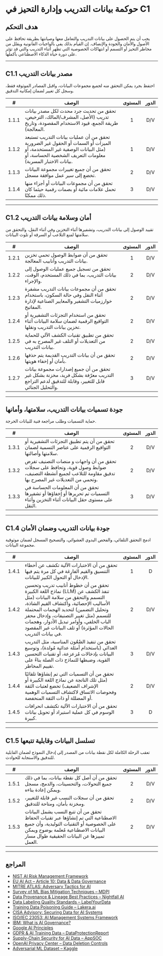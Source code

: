 # حوكمة بيانات التدريب وإدارة التحيز في C1

## هدف التحكم

يجب أن يتم الحصول على بيانات التدريب والتعامل معها وصيانتها بطريقة تحافظ على الأصول والأمان والجودة والإنصاف. إن القيام بذلك يفي بالواجبات القانونية ويقلل من مخاطر التحيز أو التسمم أو انتهاكات الخصوصية التي تظهر أثناء التدريب والتي قد تؤثر على دورة حياة الذكاء الاصطناعي بأكملها.

---

## C1.1 مصدر بيانات التدريب

احتفظ بجرد يمكن التحقق منه لجميع مجموعات البيانات، واقبل المصادر الموثوقة فقط، وسجل كل تغيير لضمان إمكانية التدقيق.

|   #   | الوصف                                                                                                                                                                                  | المستوى | الدور |
| :---: | -------------------------------------------------------------------------------------------------------------------------------------------------------------------------------------- | :-----: | :---: |
| 1.1.1 | تحقق من تحديث جرد محدث لكل مصدر بيانات تدريب (الأصل، المشرف/المالك، الترخيص، طريقة الجمع، قيود الاستخدام المقصودة، وتاريخ المعالجة).                                                   |    1    |  D/V  |
| 1.1.2 | تحقق من أن عمليات بيانات التدريب تستبعد الميزات أو السمات أو الحقول غير الضرورية (مثل البيانات الوصفية غير المستخدمة، أو معلومات التعريف الشخصية الحساسة، أو بيانات الاختبار المسربة). |    1    |  D/V  |
| 1.1.3 | تحقق من أن جميع تغييرات مجموعة البيانات تخضع إلى سير عمل موافقة مسجل.                                                                                                                  |    2    |  D/V  |
| 1.1.4 | تحقق من أن مجموعات البيانات أو أجزاء منها تحمل علامات مائية أو بصمات رقمية حيثما كان ذلك ممكنًا.                                                                                       |    3    |  D/V  |

---

## C1.2 أمان وسلامة بيانات التدريب

تقييد الوصول إلى بيانات التدريب، وتشفيرها أثناء التخزين وفي أثناء النقل، والتحقق من سلامتها لمنع التلاعب أو السرقة أو تلوث البيانات.

|   #   | الوصف                                                                                                                                      | المستوى | الدور |
| :---: | ------------------------------------------------------------------------------------------------------------------------------------------ | :-----: | :---: |
| 1.2.1 | تحقق من أن ضوابط الوصول تحمي تخزين بيانات التدريب وأنابيب المعالجة.                                                                        |    1    |  D/V  |
| 1.2.2 | تحقق من تسجيل جميع عمليات الوصول إلى بيانات التدريب، بما في ذلك المستخدم، الوقت، والإجراء.                                                 |    2    |  D/V  |
| 1.2.3 | تحقق من أن مجموعات بيانات التدريب مشفرة أثناء النقل وفي حالة السكون، باستخدام خوارزميات التشفير والمعايير الصناعية لإدارة المفاتيح.        |    2    |  D/V  |
| 1.2.4 | تحقق من استخدام التجزئات التشفيرية أو التواقيع الرقمية لضمان سلامة البيانات أثناء تخزين بيانات التدريب ونقلها.                             |    2    |  D/V  |
| 1.2.5 | تحقق من تطبيق تقنيات الكشف الآلي للحماية من التعديلات أو التلف غير المصرح به في بيانات التدريب.                                            |    2    |  D/V  |
| 1.2.6 | تحقق من أن بيانات التدريب القديمة يتم حذفها بأمان أو إخفاء هويتها.                                                                         |    2    |  D/V  |
| 1.2.7 | تحقق من أن جميع إصدارات مجموعة بيانات التدريب معرّفة بشكل فريد، مخزنة بشكل غير قابل للتغيير، وقابلة للتدقيق لدعم التراجع والتحليل الجنائي. |    3    |  D/V  |

---

## جودة تسميات بيانات التدريب، سلامتها، وأمانها

حماية التسميات وطلب مراجعة فنية للبيانات الحرجة.

|   #   | الوصف                                                                                                                                                 | المستوى | الدور |
| :---: | ----------------------------------------------------------------------------------------------------------------------------------------------------- | :-----: | :---: |
| 1.3.1 | تحقق من أن يتم تطبيق التجزئات التشفيرية أو التواقيع الرقمية على عناصر التسمية لضمان سلامتها وأصالتها.                                                 |    2    |  D/V  |
| 1.3.2 | تحقق من أن واجهات و منصات التصنيف تفرض ضوابط وصول قوية، وتحافظ على سجلات تدقيق مقاومة للتلاعب لجميع أنشطة التصنيف، وتحمي من التعديلات غير المصرح بها. |    2    |  D/V  |
| 1.3.3 | تحقق من أن المعلومات الحساسة في التسميات تم تحريرها أو إخفاؤها أو تشفيرها على مستوى حقل البيانات أثناء التخزين وأثناء النقل.                          |    3    |  D/V  |

---

## C1.4 جودة بيانات التدريب وضمان الأمان

ادمج التحقق التلقائي، والفحص اليدوي العشوائي، والتصحيح المسجل لضمان موثوقية مجموعة البيانات.

|   #   | الوصف                                                                                                                                                                                                                                                                                                                                                   | المستوى | الدور |
| :---: | ------------------------------------------------------------------------------------------------------------------------------------------------------------------------------------------------------------------------------------------------------------------------------------------------------------------------------------------------------- | :-----: | :---: |
| 1.4.1 | تحقق من أن الاختبارات الآلية تكشف عن أخطاء التنسيق والقيم الفارغة في كل مرة يتم فيها الإدخال أو التحول الكبير للبيانات.                                                                                                                                                                                                                                 |    1    |   D   |
| 1.4.2 | تحقق من أن خطوط أنابيب تدريب وتحسين نماذج اللغة الكبيرة (LLM) تنفذ الكشف عن التسمم والتحقق من سلامة البيانات (مثل الأساليب الإحصائية، واكتشاف القيم الشاذة، وتحليل التضمين) لتحديد الهجمات المحتملة للتسمم (مثل تغيير التصنيفات، وإدخال محفز الباب الخلفي، وأوامر تبديل الأدوار، وهجمات الحالات المؤثرة) أو تلف البيانات غير المقصود في بيانات التدريب. |    2    |  D/V  |
| 1.4.3 | تحقق من تنفيذ الضُعُون المناسبة، مثل التدريب العدائي (باستخدام أمثلة عدائية مُولدة)، وتوسيع البيانات بإدخالات مُزعزعة، أو تقنيات التحسين القوية، وضبطها للنماذج ذات الصلة بناءً على تقييم المخاطر.                                                                                                                                                      |    3    |  D/V  |
| 1.4.4 | تحقق من أن التسميات التي تم إنشاؤها تلقائيًا (مثل تلك الناتجة عن نماذج اللغة الكبيرة أو الإشراف الضعيف) تخضع لعتبات الثقة وفحوصات الاتساق لاكتشاف التسميات الوهمية أو المضللة أو ذات الثقة المنخفضة.                                                                                                                                                    |    2    |  D/V  |
| 1.4.5 | تحقق من أن الاختبارات الآلية تكتشف انحرافات الوسوم في كل عملية استيراد أو تحويل بيانات كبيرة.                                                                                                                                                                                                                                                           |    3    |   D   |

---

## C1.5 تسلسل البيانات وقابلية تتبعها

تعقب الرحلة الكاملة لكل نقطة بيانات من المصدر إلى إدخال النموذج لضمان القابلية للتدقيق والاستجابة للحوادث.

|   #   | الوصف                                                                                                                                                                                                              | المستوى | الدور |
| :---: | ------------------------------------------------------------------------------------------------------------------------------------------------------------------------------------------------------------------ | :-----: | :---: |
| 1.5.1 | تحقق من أن أصل كل نقطة بيانات، بما في ذلك جميع التحولات، والتحسينات، والدمج، مسجل ويمكن إعادة بناءه.                                                                                                               |    2    |  D/V  |
| 1.5.2 | تحقق من أن سجلات النسب غير قابلة للتغيير، ومخزنة بأمان، ومتاحة للتدقيق.                                                                                                                                            |    2    |  D/V  |
| 1.5.3 | تحقق من أن تتبع النسب يشمل البيانات الاصطناعية التي تم إنشاؤها عبر تقنيات الحفاظ على الخصوصية أو التقنيات التوليدية، وأن جميع البيانات الاصطناعية مُعلمة بوضوح ويمكن تمييزها عن البيانات الحقيقية طوال مسار العمل. |    2    |  D/V  |

---

## المراجع

* [NIST AI Risk Management Framework](https://www.nist.gov/itl/ai-risk-management-framework)
* [EU AI Act – Article 10: Data & Data Governance](https://artificialintelligenceact.eu/article/10/)
* [MITRE ATLAS: Adversary Tactics for AI](https://atlas.mitre.org/)
* [Survey of ML Bias Mitigation Techniques – MDPI](https://www.mdpi.com/2673-6470/4/1/1)
* [Data Provenance & Lineage Best Practices – Nightfall AI](https://www.nightfall.ai/ai-security-101/data-provenance-and-lineage)
* [Data Labeling Quality Standards – LabelYourData](https://labelyourdata.com/articles/data-labeling-quality-and-how-to-measure-it)
* [Training Data Poisoning Guide – Lakera.ai](https://www.lakera.ai/blog/training-data-poisoning)
* [CISA Advisory: Securing Data for AI Systems](https://www.cisa.gov/news-events/cybersecurity-advisories/aa25-142a)
* [ISO/IEC 23053: AI Management Systems Framework](https://www.iso.org/sectors/it-technologies/ai)
* [IBM: What is AI Governance?](https://www.ibm.com/think/topics/ai-governance)
* [Google AI Principles](https://ai.google/principles/)
* [GDPR & AI Training Data – DataProtectionReport](https://www.dataprotectionreport.com/2024/08/recent-regulatory-developments-in-training-artificial-intelligence-ai-models-under-the-gdpr/)
* [Supply-Chain Security for AI Data – AppSOC](https://www.appsoc.com/blog/ai-is-the-new-frontier-of-supply-chain-security)
* [OpenAI Privacy Center – Data Deletion Controls](https://privacy.openai.com/policies?modal=take-control)
* [Adversarial ML Dataset – Kaggle](https://www.kaggle.com/datasets/cnrieiit/adversarial-machine-learning-dataset)

